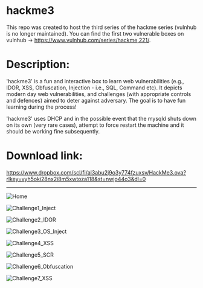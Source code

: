 # hackme3
This repo was created to host the third series of the hackme series (vulnhub is no longer maintained). You can find the first two vulnerable boxes on vulnhub -> https://www.vulnhub.com/series/hackme,221/. 

# Description:
'hackme3' is a fun and interactive box to learn web vulnerabilities (e.g., IDOR, XSS, Obfuscation, Injection - i.e., SQL, Command etc). It depicts modern day web vulnerabilities, and challenges (with appropriate controls and defences) aimed to deter against adversary. The goal is to have fun learning during the process!  

'hackme3' uses DHCP and in the possible event that the mysqld shuts down on its own (very rare cases), attempt to force restart the machine and it should be working fine subsequently.

# Download link: 
https://www.dropbox.com/scl/fi/al3abu2j9o3y774fzuxsv/HackMe3.ova?rlkey=vyh5oki28nx2i8m5xwtoza118&st=nwjo44o3&dl=0

***

![Home](https://github.com/x4bx54/hackme3/assets/70950482/c4c3ff7c-f088-4261-83b8-e8002bd77981)

![Challenge1_Inject](https://github.com/x4bx54/hackme3/assets/70950482/0042fb24-9fbb-4017-bba8-e28ce34e72fe)

![Challenge2_IDOR](https://github.com/x4bx54/hackme3/assets/70950482/a4360c55-3ffd-41dc-9c99-2a2df8d796e5)

![Challenge3_OS_Inject](https://github.com/x4bx54/hackme3/assets/70950482/8d355ead-70c6-4bba-a8a4-614c7926716c)

![Challenge4_XSS](https://github.com/x4bx54/hackme3/assets/70950482/ade94c57-b0c3-4152-b0f9-ad1a4ace4c4e)

![Challenge5_SCR](https://github.com/x4bx54/hackme3/assets/70950482/2452dcc9-9d1c-411e-9b75-52ba8a2633e0)

![Challenge6_Obfuscation](https://github.com/x4bx54/hackme3/assets/70950482/e05d04df-2d72-42fc-9316-d49e41b030db)

![Challenge7_XSS](https://github.com/x4bx54/hackme3/assets/70950482/8b7be016-f104-46d8-934d-99a284d7534d)





